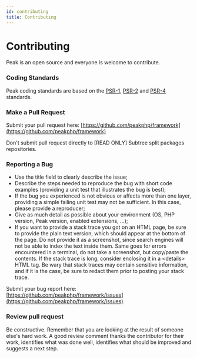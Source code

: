 ```yaml
---
id: contributing
title: Contributing
---
```

# Contributing
Peak is an open source and everyone is welcome to contribute.
 
### Coding Standards

Peak coding standards are based on the [PSR-1](https://www.php-fig.org/psr/psr-1/), [PSR-2](https://www.php-fig.org/psr/psr-2/) and [PSR-4](https://www.php-fig.org/psr/psr-4/) standards.

### Make a Pull Request

Submit your pull request here: [https://github.com/peakphp/framework](https://github.com/peakphp/framework) 

Don't submit pull request directly to [READ ONLY] Subtree split packages repositories.

### Reporting a Bug

 - Use the title field to clearly describe the issue;
 - Describe the steps needed to reproduce the bug with short code examples (providing a unit test that illustrates the bug is best);
 - If the bug you experienced is not obvious or affects more than one layer, providing a simple failing unit test may not be sufficient. In this case, please provide a reproducer;
 - Give as much detail as possible about your environment (OS, PHP version, Peak version, enabled extensions, ...);
 - If you want to provide a stack trace you got on an HTML page, be sure to provide the plain text version, which should appear at the bottom of the page. Do not provide it as a screenshot, since search engines will not be able to index the text inside them. Same goes for errors encountered in a terminal, do not take a screenshot, but copy/paste the contents. If the stack trace is long, consider enclosing it in a &lt;details&gt; HTML tag. Be wary that stack traces may contain sensitive information, and if it is the case, be sure to redact them prior to posting your stack trace.
 
 Submit your bug report here:
  [https://github.com/peakphp/framework/issues](https://github.com/peakphp/framework/issues)
 
### Review pull request
 
Be constructive. Remember that you are looking at the result of someone else's hard work. A good review comment thanks the contributor for their work, identifies what was done well, identifies what should be improved and suggests a next step.